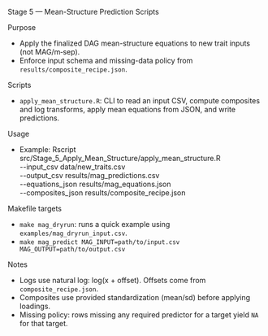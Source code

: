 Stage 5 — Mean-Structure Prediction Scripts

Purpose
- Apply the finalized DAG mean-structure equations to new trait inputs (not MAG/m‑sep).
- Enforce input schema and missing-data policy from `results/composite_recipe.json`.

Scripts
- `apply_mean_structure.R`: CLI to read an input CSV, compute composites and log transforms, apply mean equations from JSON, and write predictions.

Usage
- Example:
  Rscript src/Stage_5_Apply_Mean_Structure/apply_mean_structure.R \
    --input_csv data/new_traits.csv \
    --output_csv results/mag_predictions.csv \
    --equations_json results/mag_equations.json \
    --composites_json results/composite_recipe.json

Makefile targets
- `make mag_dryrun`: runs a quick example using `examples/mag_dryrun_input.csv`.
- `make mag_predict MAG_INPUT=path/to/input.csv MAG_OUTPUT=path/to/output.csv`

Notes
- Logs use natural log: log(x + offset). Offsets come from `composite_recipe.json`.
- Composites use provided standardization (mean/sd) before applying loadings.
- Missing policy: rows missing any required predictor for a target yield `NA` for that target.
